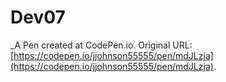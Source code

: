 # Dev07
 _A Pen created at CodePen.io. Original URL: [https://codepen.io/jjohnson55555/pen/mdJLzja](https://codepen.io/jjohnson55555/pen/mdJLzja).

 